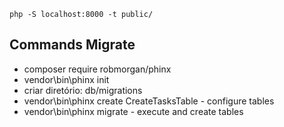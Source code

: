```
php -S localhost:8000 -t public/
```

## Commands Migrate

* composer require robmorgan/phinx
* vendor\bin\phinx init
* criar diretório: db/migrations
* vendor\bin\phinx create CreateTasksTable - configure tables
* vendor\bin\phinx migrate - execute and create tables
